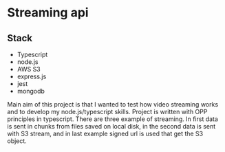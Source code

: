 # Streaming api

## Stack
- Typescript
- node.js 
- AWS S3
- express.js
- jest
- mongodb

Main aim of this project is that I wanted to test how video streaming works and to develop my node.js/typescript skills. Project is written with OPP principles in typescript. There are three example of streaming. In first data is sent in chunks from files saved on local disk, in the second data is sent with S3 stream, and in last example signed url is used that get the S3 object.
